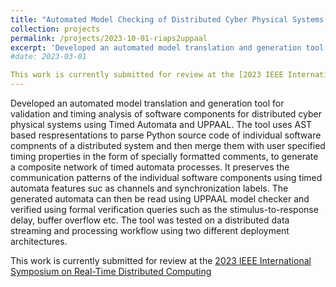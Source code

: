 ```yaml
---
title: "Automated Model Checking of Distributed Cyber Physical Systems Software"
collection: projects
permalink: /projects/2023-10-01-riaps2uppaal
excerpt: 'Developed an automated model translation and generation tool for validation and timing analysis of software components for distributed cyber physical systems using Timed Automata and UPPAAL. The tool uses AST based respresentations to parse Python source code of individual software compnents of a distributed system and then merge them with user specified timing properties in the form of specially formatted comments, to generate a composite network of timed automata processes. It preserves the communication patterns of the individual software components using timed automata features suc as channels and synchronization labels. The generated automata can then be read using UPPAAL model checker and verified using formal verification queries such as the stimulus-to-response delay, buffer overflow etc. The tool was tested on a distributed data streaming and processing workflow using two different deployment architectures.'
#date: 2023-03-01

This work is currently submitted for review at the [2023 IEEE International Symposium on Real-Time Distributed Computing](https://isorc.github.io/2023/).
---
```


Developed an automated model translation and generation tool for validation and timing analysis of software components for distributed cyber physical systems using Timed Automata and UPPAAL. The tool uses AST based respresentations to parse Python source code of individual software compnents of a distributed system and then merge them with user specified timing properties in the form of specially formatted comments, to generate a composite network of timed automata processes. It preserves the communication patterns of the individual software components using timed automata features suc as channels and synchronization labels. The generated automata can then be read using UPPAAL model checker and verified using formal verification queries such as the stimulus-to-response delay, buffer overflow etc. The tool was tested on a distributed data streaming and processing workflow using two different deployment architectures.

This work is currently submitted for review at the [2023 IEEE International Symposium on Real-Time Distributed Computing](https://isorc.github.io/2023/)
